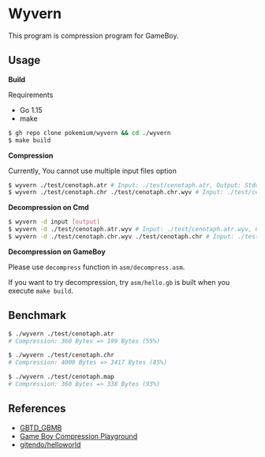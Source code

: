 # Wyvern

This program is compression program for GameBoy.

## Usage

**Build**

Requirements

- Go 1.15
- make

```sh
$ gh repo clone pokemium/wyvern && cd ./wyvern
$ make build
```

**Compression**

Currently, You cannot use multiple input files option 

```sh
$ wyvern ./test/cenotaph.atr # Input: ./test/cenotaph.atr, Output: Stdout
$ wyvern ./test/cenotaph.chr ./test/cenotaph.chr.wyv # Input: ./test/cenotaph.atr, Output: ./test/cenotaph.chr.wyv
```

**Decompression on Cmd**

```sh
$ wyvern -d input [output]  
$ wyvern -d ./test/cenotaph.atr.wyv # Input: ./test/cenotaph.atr.wyv, Output: Stdout
$ wyvern -d ./test/cenotaph.chr.wyv ./test/cenotaph.chr # Input: ./test/cenotaph.chr.wyv, Output: ./test/cenotaph.chr                   
```

**Decompression on GameBoy**

Please use `decompress` function in `asm/decompress.asm`.

If you want to try decompression, try `asm/hello.gb` is built when you execute `make build`.

## Benchmark

```sh
$ ./wyvern ./test/cenotaph.atr
# Compression: 360 Bytes => 199 Bytes (55%)

$ ./wyvern ./test/cenotaph.chr
# Compression: 4000 Bytes => 3417 Bytes (85%)

$ ./wyvern ./test/cenotaph.map
# Compression: 360 Bytes => 338 Bytes (93%)
```

## References

- [GBTD_GBMB](https://github.com/untoxa/GBTD_GBMB)
- [Game Boy Compression Playground](https://gitendo.github.io/gbcp/)
- [gitendo/helloworld](https://github.com/gitendo/helloworld)

